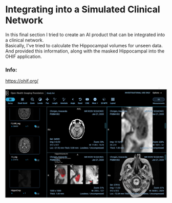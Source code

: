 # Integrating into a Simulated Clinical Network

In this final section I tried to create an AI product that can be integrated into a clinical network.  
Basically, I've tried to calculate the Hippocampal volumes for unseen data.   
And provided this information, along with the masked Hippocampal into the OHIF application.  

### Info:
https://ohif.org/

<div align="center">
  <img src="https://raw.githubusercontent.com/verbeemen/Udacity-AI-for-Healthcare/main/Hippocampal_Volume_Quantification_in_Alzheimer_Progression/section_3/ohif.png"/>
</div>
